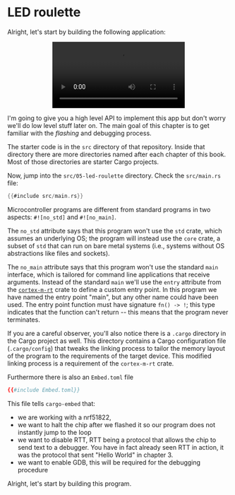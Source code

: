 # LED roulette

Alright, let's start by building the following application:

<p align="center">
<video src="../assets/roulette_fast.mp4" loop autoplay>
</p>

I'm going to give you a high level API to implement this app but don't worry we'll do low level
stuff later on. The main goal of this chapter is to get familiar with the *flashing* and debugging
process.

The starter code is in the `src` directory of that repository. Inside that directory there are more
directories named after each chapter of this book. Most of those directories are starter Cargo
projects.

Now, jump into the `src/05-led-roulette` directory. Check the `src/main.rs` file:

``` rust
{{#include src/main.rs}}
```

Microcontroller programs are different from standard programs in two aspects: `#![no_std]` and
`#![no_main]`.

The `no_std` attribute says that this program won't use the `std` crate, which assumes an underlying
OS; the program will instead use the `core` crate, a subset of `std` that can run on bare metal
systems (i.e., systems without OS abstractions like files and sockets).

The `no_main` attribute says that this program won't use the standard `main` interface, which is
tailored for command line applications that receive arguments. Instead of the standard `main` we'll
use the `entry` attribute from the [`cortex-m-rt`] crate to define a custom entry point. In this
program we have named the entry point "main", but any other name could have been used. The entry
point function must have signature `fn() -> !`; this type indicates that the function can't return
-- this means that the program never terminates.

[`cortex-m-rt`]: https://crates.io/crates/cortex-m-rt

If you are a careful observer, you'll also notice there is a `.cargo` directory in the Cargo project
as well. This directory contains a Cargo configuration file (`.cargo/config`) that tweaks the
linking process to tailor the memory layout of the program to the requirements of the target device.
This modified linking process is a requirement of the `cortex-m-rt` crate.

Furthermore there is also an `Embed.toml` file

```toml
{{#include Embed.toml}}
```

This file tells `cargo-embed` that:

* we are working with a nrf51822,
* we want to halt the chip after we flashed it so our program does not instantly jump to the loop
* we want to disable RTT, RTT being a protocol that allows the chip to send text to a debugger.
  You have in fact already seen RTT in action, it was the protocol that sent "Hello World" in chapter 3.
* we want to enable GDB, this will be required for the debugging procedure

Alright, let's start by building this program.
